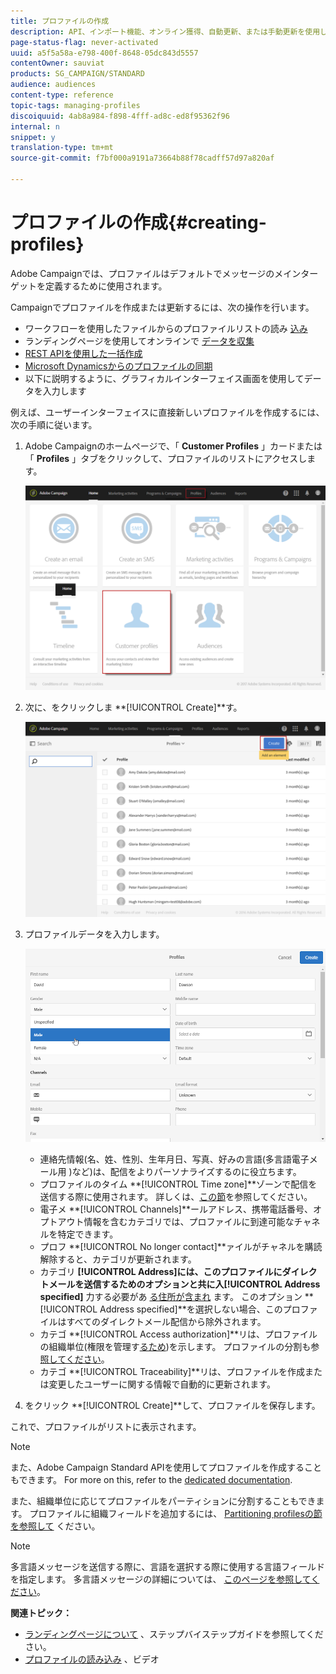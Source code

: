 ```yaml
---
title: プロファイルの作成
description: API、インポート機能、オンライン獲得、自動更新、または手動更新を使用して、プロファイルを作成し、連絡先のデータを収集する方法について説明します。
page-status-flag: never-activated
uuid: a5f5a58a-e798-400f-8648-05dc843d5557
contentOwner: sauviat
products: SG_CAMPAIGN/STANDARD
audience: audiences
content-type: reference
topic-tags: managing-profiles
discoiquuid: 4ab8a984-f898-4fff-ad8c-ed8f95362f96
internal: n
snippet: y
translation-type: tm+mt
source-git-commit: f7bf000a9191a73664b88f78cadff57d97a820af

---
```



# プロファイルの作成{#creating-profiles}

Adobe Campaignでは、プロファイルはデフォルトでメッセージのメインターゲットを定義するために使用されます。

Campaignでプロファイルを作成または更新するには、次の操作を行います。

* ワークフローを使用したファイルからのプロファイルリストの読み [込み](../../automating/using/importing-data.md#example--import-workflow-template)
* ランディングページを使用してオンラインで [データを収集](../../channels/using/getting-started-with-landing-pages.md)
* [REST APIを使用した一括作成](../../api/using/about-campaign-standard-apis.md)
* [Microsoft Dynamicsからのプロファイルの同期](https://helpx.adobe.com/campaign/kb/acs-ms-dynamics.html)
* 以下に説明するように、グラフィカルインターフェイス画面を使用してデータを入力します

例えば、ユーザーインターフェイスに直接新しいプロファイルを作成するには、次の手順に従います。

1. Adobe Campaignのホームページで、「 **Customer Profiles** 」カードまたは「 **Profiles** 」タブをクリックして、プロファイルのリストにアクセスします。

   ![](assets/profile_creation_1.png)

1. 次に、をクリックしま **[!UICONTROL Create]**す。

   ![](assets/profile_creation.png)

1. プロファイルデータを入力します。

   ![](assets/profile_creation1.png)

   * 連絡先情報(名、姓、性別、生年月日、写真、好みの言語(多言語電子メール用 [](../../channels/using/creating-a-multilingual-email.md))など)は、配信をよりパーソナライズするのに役立ちます。
   * プロファイルのタイム **[!UICONTROL Time zone]**ゾーンで配信を送信する際に使用されます。 詳しくは、[この節](../../sending/using/sending-messages-at-the-recipient-s-time-zone.md)を参照してください。
   * 電子メ **[!UICONTROL Channels]**ールアドレス、携帯電話番号、オプトアウト情報を含むカテゴリでは、プロファイルに到達可能なチャネルを特定できます。
   * プロフ **[!UICONTROL No longer contact]**ァイルがチャネルを購読解除すると、カテゴリが更新されます。
   * カテゴリ **[!UICONTROL Address]**には、このプロファイルにダイレクトメールを送信するためのオプションと共に入**[!UICONTROL Address specified]** 力する必要があ [る住所が含まれ](../../channels/using/about-direct-mail.md) ます。 このオプション **[!UICONTROL Address specified]**を選択しない場合、このプロファイルはすべてのダイレクトメール配信から除外されます。
   * カテゴ **[!UICONTROL Access authorization]**リは、プロファイルの組織単位(権限を管理す[るため](../../administration/using/about-access-management.md))を示します。 プロファイルの分割も参[照してください](../../administration/using/organizational-units.md#partitioning-profiles)。
   * カテゴ **[!UICONTROL Traceability]**リは、プロファイルを作成または変更したユーザーに関する情報で自動的に更新されます。

1. をクリック **[!UICONTROL Create]**して、プロファイルを保存します。

これで、プロファイルがリストに表示されます。

>[!NOTE]
>
>また、Adobe Campaign Standard APIを使用してプロファイルを作成することもできます。 For more on this, refer to the [dedicated documentation](../../api/using/creating-profiles.md).

また、組織単位に応じてプロファイルをパーティションに分割することもできます。 プロファイルに組織フィールドを追加するには、 [Partitioning profilesの節を参照して](../../administration/using/organizational-units.md#partitioning-profiles) ください。

>[!NOTE]
>
>多言語メッセージを送信する際に、言語を選択する際に使用する言語フィールドを指定します。 多言語メッセージの詳細については、 [このページを参照してください](../../channels/using/creating-a-multilingual-email.md)。

**関連トピック：**

* [ランディングページについて](../../channels/using/getting-started-with-landing-pages.md) 、ステップバイステップガイドを参照してください。
* [プロファイルの読み込み](https://video.tv.adobe.com/v/24993?captions=jpn) 、ビデオ
